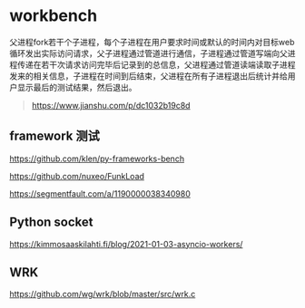 # workbench

父进程fork若干个子进程，每个子进程在用户要求时间或默认的时间内对目标web循环发出实际访问请求，父子进程通过管道进行通信，子进程通过管道写端向父进程传递在若干次请求访问完毕后记录到的总信息，父进程通过管道读端读取子进程发来的相关信息，子进程在时间到后结束，父进程在所有子进程退出后统计并给用户显示最后的测试结果，然后退出。

> https://www.jianshu.com/p/dc1032b19c8d

## framework 测试

https://github.com/klen/py-frameworks-bench

https://github.com/nuxeo/FunkLoad

https://segmentfault.com/a/1190000038340980

## Python socket

https://kimmosaaskilahti.fi/blog/2021-01-03-asyncio-workers/

## WRK

https://github.com/wg/wrk/blob/master/src/wrk.c